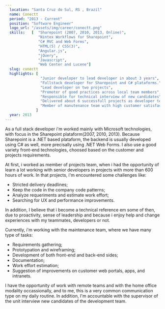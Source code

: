 ```yaml
---
  location: "Santa Cruz do Sul, RS , Brazil"  
  name: Conectt
  period: "2013 - Current"
  position: "Software Engineer"
  logo_url: "/assets/img/career/conectt.png"
  skills:   [  "Sharepoint (2007, 2010, 2013, Online)",
               "Nintex Workflows for Sharepoint",
               "C# MVC and Web Forms",
               "HTML(5) / CSS(3)",
               "Angular.js",
               "jQuery",
               "Javascript",
               "Web Center and Lucene"]
  slug: conectt
  highlights: [ 
                "Junior developer to lead developer in about 3 years",
                "Fullstack developer for Sharepoint and C# plataforms.", 
                "Lead developer on two projects",
                "Promoter of good practices across local team members",
                "Responsible for technical interview of new candidates",
                "Delivered about 6 successfull projects as developer team member",
                "Member of manutenance team with high customer satisfaction"
              ]
  year: 2013
---
```


<div>
   <p>As a full stack developer i'm worked mainly with Microsoft technologies, with focus in the Sharepoint plataform(2007, 2010, 2013). Because Sharepoint is a .NET based plataform, the backend is usually developed using C# as well, more precisally using .NET Web Forms. I also use a good variety front-end technologies, choosed based on the customer and projects requirements.</p>

   <p>At first, i worked as member of projects team, when i had the opportunity of learn a lot working with senior developers in projects with more than 600 hours of work. In that projects, i'm encountered some challenges like:
   </p>
   <ul>
      <li>Stricted delivery deadlines;</li>
      <li>Keep the code in the company code patterns;</li>
      <li>Analyze requeriments and estimate work effort;</li>
      <li>Searching for UX and performance improvements.</li>
   </ul>
   <p>In addition, I believe that i become a technical reference em some of then, due to proactivity, sense of leadership and because i enjoy help and change experiences with my teammates, developers or not.</p>

   <p>Currently, i'm working with the maintenance team, where we have many type of tasks:</p>
   
   <ul>
      <li>Requirements gathering;</li>
      <li>Prototypation and wireframing;</li>
      <li>Development of both front-end and back-end sides;</li>
      <li>Documentation;</li>
      <li>Work effort estimation;</li>
      <li>Suggestion of improvements on customer web portals, apps, and intranets.</li>
   </ul>

   <p>I have the opportunity of work with remote teams and with the home office modality occassionally, and to me, this is a very common communication type on my daily routine. In addition, I'm accountable with the supervisor of the unit interview new candidates of the development team.</p>
</div>